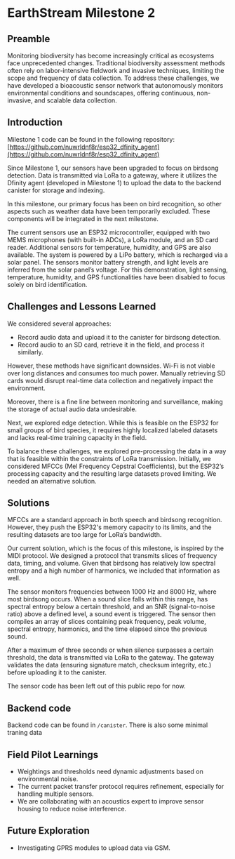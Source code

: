 # EarthStream Milestone 2

## Preamble

Monitoring biodiversity has become increasingly critical as ecosystems face unprecedented changes. Traditional biodiversity assessment methods often rely on labor-intensive fieldwork and invasive techniques, limiting the scope and frequency of data collection. To address these challenges, we have developed a bioacoustic sensor network that autonomously monitors environmental conditions and soundscapes, offering continuous, non-invasive, and scalable data collection.

## Introduction

Milestone 1 code can be found in the following repository: [https://github.com/nuwrldnf8r/esp32_dfinity_agent](https://github.com/nuwrldnf8r/esp32_dfinity_agent)

Since Milestone 1, our sensors have been upgraded to focus on birdsong detection. Data is transmitted via LoRa to a gateway, where it utilizes the Dfinity agent (developed in Milestone 1) to upload the data to the backend canister for storage and indexing.

In this milestone, our primary focus has been on bird recognition, so other aspects such as weather data have been temporarily excluded. These components will be integrated in the next milestone.

The current sensors use an ESP32 microcontroller, equipped with two MEMS microphones (with built-in ADCs), a LoRa module, and an SD card reader. Additional sensors for temperature, humidity, and GPS are also available. The system is powered by a LiPo battery, which is recharged via a solar panel. The sensors monitor battery strength, and light levels are inferred from the solar panel’s voltage. For this demonstration, light sensing, temperature, humidity, and GPS functionalities have been disabled to focus solely on bird identification.

## Challenges and Lessons Learned

We considered several approaches:
- Record audio data and upload it to the canister for birdsong detection.
- Record audio to an SD card, retrieve it in the field, and process it similarly.

However, these methods have significant downsides. Wi-Fi is not viable over long distances and consumes too much power. Manually retrieving SD cards would disrupt real-time data collection and negatively impact the environment.

Moreover, there is a fine line between monitoring and surveillance, making the storage of actual audio data undesirable.

Next, we explored edge detection. While this is feasible on the ESP32 for small groups of bird species, it requires highly localized labeled datasets and lacks real-time training capacity in the field.

To balance these challenges, we explored pre-processing the data in a way that is feasible within the constraints of LoRa transmission. Initially, we considered MFCCs (Mel Frequency Cepstral Coefficients), but the ESP32’s processing capacity and the resulting large datasets proved limiting. We needed an alternative solution.

## Solutions

MFCCs are a standard approach in both speech and birdsong recognition. However, they push the ESP32's memory capacity to its limits, and the resulting datasets are too large for LoRa’s bandwidth.

Our current solution, which is the focus of this milestone, is inspired by the MIDI protocol. We designed a protocol that transmits slices of frequency data, timing, and volume. Given that birdsong has relatively low spectral entropy and a high number of harmonics, we included that information as well.

The sensor monitors frequencies between 1000 Hz and 8000 Hz, where most birdsong occurs. When a sound slice falls within this range, has spectral entropy below a certain threshold, and an SNR (signal-to-noise ratio) above a defined level, a sound event is triggered. The sensor then compiles an array of slices containing peak frequency, peak volume, spectral entropy, harmonics, and the time elapsed since the previous sound.

After a maximum of three seconds or when silence surpasses a certain threshold, the data is transmitted via LoRa to the gateway. The gateway validates the data (ensuring signature match, checksum integrity, etc.) before uploading it to the canister.

The sensor code has been left out of this public repo for now.

## Backend code

Backend code can be found in `/canister`.
There is also some minimal traning data 

## Field Pilot Learnings

- Weightings and thresholds need dynamic adjustments based on environmental noise.
- The current packet transfer protocol requires refinement, especially for handling multiple sensors.
- We are collaborating with an acoustics expert to improve sensor housing to reduce noise interference.

## Future Exploration

- Investigating GPRS modules to upload data via GSM.

